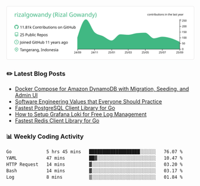 ![profile-details](profile-summary-card-output/vue/0-profile-details.svg)

### :pencil2: Latest Blog Posts
<!-- BLOG-POST-LIST:START -->
- [Docker Compose for Amazon DynamoDB with Migration, Seeding, and Admin UI](https://medium.com/geekculture/docker-compose-for-amazon-dynamodb-with-migration-seeding-and-admin-ui-db11a348cc6a?source=rss-5763b0f1aba6------2)
- [Software Engineering Values that Everyone Should Practice](https://levelup.gitconnected.com/software-engineering-values-that-everyone-should-practice-c980d00cd103?source=rss-5763b0f1aba6------2)
- [Fastest PostgreSQL Client Library for Go](https://levelup.gitconnected.com/fastest-postgresql-client-library-for-go-579fa97909fb?source=rss-5763b0f1aba6------2)
- [How to Setup Grafana Loki for Free Log Management](https://levelup.gitconnected.com/how-to-setup-grafana-loki-for-free-log-management-ceb60558503c?source=rss-5763b0f1aba6------2)
- [Fastest Redis Client Library for Go](https://levelup.gitconnected.com/fastest-redis-client-library-for-go-7993f618f5ab?source=rss-5763b0f1aba6------2)
<!-- BLOG-POST-LIST:END -->

### 📊 Weekly Coding Activity
<!--START_SECTION:waka-->

```txt
Go             5 hrs 45 mins   ███████████████████░░░░░░   76.07 %
YAML           47 mins         ██▓░░░░░░░░░░░░░░░░░░░░░░   10.47 %
HTTP Request   14 mins         ▓░░░░░░░░░░░░░░░░░░░░░░░░   03.20 %
Bash           14 mins         ▓░░░░░░░░░░░░░░░░░░░░░░░░   03.17 %
Log            8 mins          ▒░░░░░░░░░░░░░░░░░░░░░░░░   01.84 %
```

<!--END_SECTION:waka-->
